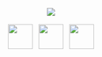 
<p align='center'>
<a href="https://github.com/gsenra?tab=repositories"><img src="https://user-images.githubusercontent.com/58776467/95669213-5f5cae80-0b54-11eb-93e0-d776ff0e6088.gif"></a>&nbsp;&nbsp;
<p align='center'>  
<a href="https://www.linkedin.com/in/gabriellasenraaraujo/"><img height ="50" src="https://user-images.githubusercontent.com/58776467/95668238-8cef2b00-0b47-11eb-9bba-9e5669d65f36.png"></a>&nbsp;&nbsp;
<a href="https://www.behance.net/GabriellaSenra"><img height ="50" src="https://user-images.githubusercontent.com/58776467/95668241-8e205800-0b47-11eb-9e2d-089d42c29d98.png"></a>&nbsp;&nbsp;
<a href="https://itch.io/profile/gsenra-a"><img height ="50" src="https://user-images.githubusercontent.com/58776467/95668240-8d87c180-0b47-11eb-8a4d-a7715994d314.png"></a>&nbsp;&nbsp;
</p>
